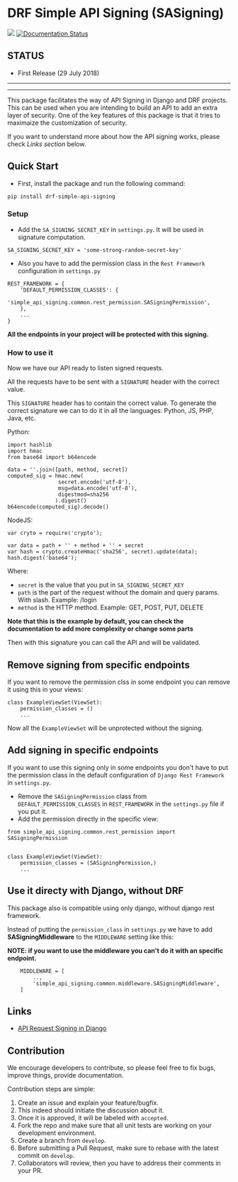 # DRF Simple API Signing (SASigning)
![](https://travis-ci.org/ahmedhosnycs/drf-simple-api-signing.svg?branch=master)
[![Documentation Status](https://readthedocs.org/projects/drf-simple-api-signing/badge/?version=latest)](https://drf-simple-api-signing.readthedocs.io/en/latest/?badge=latest)

## STATUS
* First Release (29 July 2018)

-----------------------------------------------------------
-----------------------------------------------------------

This package facilitates the way of API Signing in Django and DRF projects. This can be used when you are intending to build an API to add an extra layer of security. One of the key features of this package is that it tries to maximaize the customization of security.

If you want to understand more about how the API signing works, please check *Links section* below.

## Quick Start
* First, install the package and run the following command:
```
pip install drf-simple-api-signing
```

### Setup
* Add the `SA_SIGNING_SECRET_KEY` in `settings.py`. It will be used in signature computation.
```
SA_SIGNING_SECRET_KEY = 'some-strong-random-secret-key'
```

* Also you have to add the permission class in the `Rest Framework` configuration in  `settings.py`

```
REST_FRAMEWORK = {
    'DEFAULT_PERMISSION_CLASSES': {
        'simple_api_signing.common.rest_permission.SASigningPermission',
    },
    ...
}
```
**All the endpoints in your project will be protected with this signing.**

### How to use it
Now we have our API ready to listen signed requests.

All the requests have to be sent with a `SIGNATURE` header with the correct value.

This `SIGNATURE` header has to contain the correct value. To generate the correct signature we can to do it in all the languages: Python, JS, PHP, Java, etc.

Python:
```
import hashlib
import hmac
from base64 import b64encode

data = ''.join([path, method, secret])
computed_sig = hmac.new(
                secret.encode('utf-8'), 
                msg=data.encode('utf-8'),
                digestmod=sha256
               ).digest()
b64encode(computed_sig).decode()
```

NodeJS:
```
var cryto = require('crypto');

var data = path + '' + method + '' + secret
var hash = crypto.createHmac('sha256', secret).update(data);
hash.digest('base64');
```

Where:
* `secret` is the value that you put in `SA_SIGNING_SECRET_KEY`
* `path` is the part of the request without the domain and query params. With slash. Example: /login
* `method` is the HTTP method. Example: GET, POST, PUT, DELETE

**Note that this is the example by default, you can check the documentation to add more complexity or change some parts**

Then with this signature you can call the API and will be validated.


## Remove signing from specific endpoints
If you want to remove the permission clss in some endpoint you can remove it using
this in your views:
```
class ExampleViewSet(ViewSet):
    permission_classes = ()
    ...
```
Now all the `ExampleViewSet` will be unprotected without the signing.

## Add signing in specific endpoints
If you want to use this signing only in some endpoints you don't have to put the 
permission class in the default configuration of `Django Rest Framework` in `settings.py`.

* Remove the `SASigningPermission` class from `DEFAULT_PERMISSION_CLASSES` in `REST_FRAMEWORK` in the `settings.py` file if you put it.
* Add the permission directly in the specific view:
```
from simple_api_signing.common.rest_permission import SASigningPermission


class ExampleViewSet(ViewSet):
    permission_classes = (SASigningPermission,)
    ...
```

## Use it directy with Django, without DRF
This package also is compatible using only django, without django rest framework.

Instead of putting the `permission_class` in `settings.py` we have to add **SASigningMiddleware** to the `MIDDLEWARE` setting like this:

**NOTE: if you want to use the middleware you can't do it with an specific endpoint.**

```
    MIDDLEWARE = [
        ..,
        'simple_api_signing.common.middleware.SASigningMiddleware',
    ]
```


## Links
* [API Request Signing in Django](https://medium.com/elements/api-request-signing-in-django-bc9389201871)

## Contribution

We encourage developers to contribute, so please feel free to fix bugs, improve things, provide documentation.

Contribution steps are simple:

1. Create an issue and explain your feature/bugfix.
2. This indeed should initiate the discussion about it.
3. Once it is approved, it will be labeled with `accepted`.
4. Fork the repo and make sure that all unit tests are working on your development environment.
5. Create a branch from `develop`.
6. Before submitting a Pull Request, make sure to rebase with the latest commit on `develop`.
7. Collaborators will review, then you have to address their comments in your PR.
